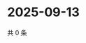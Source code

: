 # 2025-09-13

共 0 条

<!-- BEGIN ZHIHUQUESTIONS -->
<!-- 最后更新时间 Sat Sep 13 2025 21:14:46 GMT+0800 (China Standard Time) -->

<!-- END ZHIHUQUESTIONS -->
